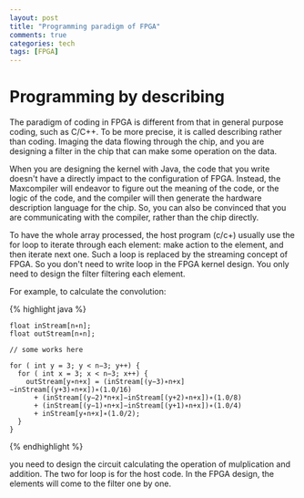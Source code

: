 ```yaml
---
layout: post
title: "Programming paradigm of FPGA"
comments: true
categories: tech
tags: [FPGA]
---
```


Programming by describing
===
The paradigm of coding in FPGA is different from that in general purpose
coding, such as C/C++. To be more precise, it is called describing rather
than coding. Imaging the data flowing through the chip, and you are
designing a filter in the chip that can make some operation on the data.

When you are designing the kernel with Java, the code that you write
doesn't have a directly impact to the configuration of FPGA. Instead, the
Maxcompiler will endeavor to figure out the meaning of the code, or the
logic of the code, and the compiler will then generate the hardware
description language for the chip. So, you can also be convinced that you
are communicating with the compiler, rather than the chip directly.

To have the whole array processed, the host program (c/c+) usually use the
for loop to iterate through each element: make action to the element, and
then iterate next one. Such a loop is replaced by the streaming concept of
FPGA. So you don't need to write loop in the FPGA kernel design. You only
need to design the filter filtering each element.

For example, to calculate the convolution:

{% highlight java %}

    float inStream[n∗n];
    float outStream[n∗n];

    // some works here

    for ( int y = 3; y < n−3; y++) {
      for ( int x = 3; x < n−3; x++) {
        outStream[y∗n+x] = (inStream[(y−3)∗n+x]−inStream[(y+3)∗n+x])∗(1.0/16)
          + (inStream[(y−2)*n+x]−inStream[(y+2)∗n+x])∗(1.0/8)
          + (inStream[(y−1)∗n+x]−inStream[(y+1)∗n+x])∗(1.0/4)
          + inStream[y∗n+x]∗(1.0/2);
      }
    }

{% endhighlight %}

you need to design the circuit calculating the operation of mulplication
and addition. The two for loop is for the host code. In the FPGA design,
the elements will come to the filter one by one.
